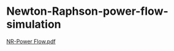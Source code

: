 # Newton-Raphson-power-flow-simulation
[NR-Power Flow.pdf](https://github.com/Ching-Yu-Wu/Newton-Raphson-power-flow-simulation/files/13189472/NR-Power.Flow.pdf)
